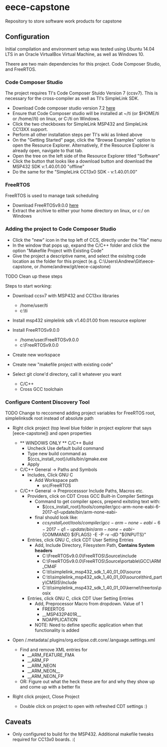 # eece-capstone
Repository to store software work products for capstone

## Configuration

Initial compilation and environment setup was tested using Ubuntu 14.04 LTS in an Oracle 
VirtualBox Virtual Machine, as well as Windows 10.

Theere are two main dependencies for this project. Code Composer Studio, and FreeRTOS.

### Code Composer Studio

The project requires TI's Code Composer Stuido Version 7 (ccsv7). This is necessary for
the cross-compiler as well as TI's SimpleLink SDK.

* Download Code composer studio version 7.2 [here](http://processors.wiki.ti.com/index.php/Download_CCS)
* Ensure that Code Composer studio will be installed at ~/ti (or $HOME/ti or /home/<username>/ti) on linux, or C:/ti on Windows.
* Click the two checkboxes for SimpleLink MSP432 and SimpleLink CC13XX support.
* Perform all  other installation steps per TI's wiki as linked above
* On the "Getting Started" page, click the "Browse Examples" option to open the Resource Explorer. Alternatively, if the Resource Explorer is already open, navigate to that tab.
* Open the tree on the left side of the Resource Explorer titled "Software"
* Click the button that looks like a download button and download the MSP432 SDK v:1.40.01.00 "offline"
* Do the same for the "SimpleLink CC13x0 SDK - v:1.40.01.00"  

### FreeRTOS

FreeRTOS is used to manage task scheduling

* Download FreeRTOSv9.0.0 [here](http://www.freertos.org/a00104.html)
* Extract the archive to either your home directory on linux, or c:/ on Windows

### Adding the project to Code Composer Studio

* Click the "new" icon in the top left of CCS, directly under the "file" menu
* In the window that pops up, expand the C/C++ folder and click the option "Makefile Project with Existing Code"
* Give the project a descriptive name, and select the exisitng code location as the folder for this project (e.g. C:\Users\Andrew\Git\eece-capstone, or /home/andrew/git/eece-capstone)


TODO Clean up these steps

 Steps to start working:
 
 * Download ccsv7 with MSP432 and CC13xx libraries
 	* /home/user/ti
 	* c:\ti
 
 * Install msp432 simplelink sdk v1.40.01.00 from resource explorer
 
 * Install FreeRTOSv9.0.0
 	* /home/user/FreeRTOSv9.0.0
 	* c:\FreeRTOSv9.0.0
 
 * Create new workspace
 
 * Create new "makefile project with existing code"
 
 * Select git clone'd directory, call it whatever you want
 	* C/C++
 	* Cross GCC toolchain
 
### Configure Content Discovery Tool

TODO Change to reccomend adding project variables for FreeRTOS root, simplelinksdk root instead of absolute path
 
 * Right click project (top level blue folder in project explorer that says <NAME> [eece-capstone]) and open properties
 	* ** WINDOWS ONLY ** C/C++ Build
 		* Uncheck Use default build command
 		* Type new build command as ${ccs_install_root}/utils/bin/gmake.exe
 		* Apply
 	* C/C++ General -> Paths and Symbols
 		* Includes, Click GNU C
 			* Add Workspace path
 				* src/FreeRTOS
 	* C/C++ General -> Preprocesssor Include Paths, Macros etc.
 		* Providers, click on CDT Cross GCC Built-in Compiler Settings
 			* Command to get compiler specs, prepend exitsting text with:
 				* ${ccs_install_root}/tools/compiler/gcc-arm-none-eabi-6-2017-q1-update/bin/arm-none-eabi-
 			* final should look like:
 				* ${ccs_install_root}/tools/compiler/gcc-arm-none-eabi-6-2017-q1-update/bin/arm-none-eabi-${COMMAND} ${FLAGS} -E -P -v -dD "${INPUTS}"
 		* Entries, click GNU C, click CDT User Setting Entries
 			* Add, Include Directory, Filesystem Path, ****Contains System headers****
 				* C:\FreeRTOSv9.0.0\FreeRTOS\Source\include
 				* C:\FreeRTOSv9.0.0\FreeRTOS\Source\portable\GCC\ARM_CM4F
 				* C:\ti\simplelink_msp432_sdk_1_40_01_00\source
 				* C:\ti\simplelink_msp432_sdk_1_40_01_00\source\third_party\CMSIS\Include
 				* C:\ti\simplelink_msp432_sdk_1_40_01_00\kernel\freertos\posix
 		* Entries, click GNU C, click CDT User Setting Entries
 			* Add, Preprocessor Macro from dropdown. Value of 1
 				* FREERTOS 
 				* __MSP432P401R\_\_
 				* NOAPPLICATION 
 			* NOTE: Need to define specific application when that functionality is added
 
 * Open <worskspace>/.metadata/.plugins/org.eclipse.cdt.core/<ProjectName>.language.settings.xml
 	* Find and remove XML entries for
 		* __ARM_FEATURE_FMA
 		* __ARM_FP
 		* __ARM_NEON
 		* __ARM_NEON\_\_
 		* __ARM_NEON_FP
 	* OR: Figure out what the heck these are for and why they show up and come up with a better fix
 
 * Right click project, Close Project
 	* Double click on project to open with refreshed CDT settings :)

## Caveats
* Only configured to build for the MSP432. Additional makefile tweaks required for CC13x0 boards. :(

